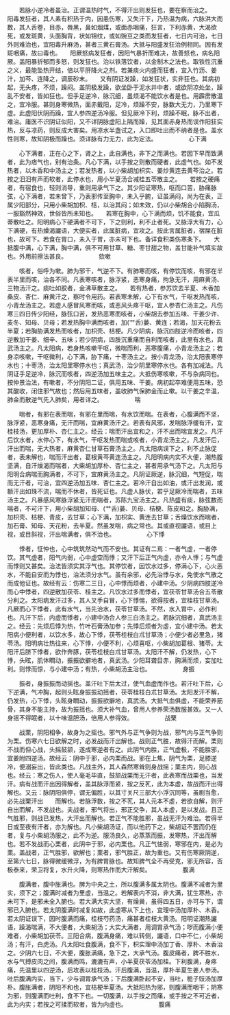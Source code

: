 <!-- { "loadSidebar": true } -->
　　若脉小逆冷者虽治。正谓温热时气，不得汗出则发狂也，要在察而治之。　　阳毒发狂者，其人素有积热于内，因患伤寒，又失汗下，乃热温为病，六脉洪大而数，其人舌卷，目赤，唇黑，鼻如烟煤，或面赤咽痛，狂言，下利赤黄，大渴欲死，或发斑黄，头面胸背，状如锦纹，或如豌豆之类而发狂者，七日内可治，七日外则难治也，宜阳毒升麻汤，甚者三黄石膏汤。大抵与阳盛发狂治例相同。因有发斑咽痛，故曰毒也。　　阳厥怒病发狂者，因阳气暴折而难决，故善怒也，病名阳厥。盖阳暴折郁而多怒，则发狂也。治以铁落饮者，以金制木之法也。取铁性沉重之义，最能坠热开结，倍以平肝降火之剂。若兼痰火内盛而狂者，宜入竹沥、姜汁，加芩、连降之，调辰砂末。　　又有阴证发躁，如发狂状，实非狂也。其病初起，无头疼，不烦，躁闷。盖阴极发躁，欲坐卧于泥水井中者，或欲阴凉处坐，躁乱不安者，皆如狂也。但手足逆冷，脉沉细，虽烦渴不能饮水者是也。用霹雳散温之，宜冷服。甚则身寒微热，面赤戴阳，足冷，烦躁不安，脉数大无力，乃里寒下虚。此虚阳伏阴而躁，宜人参四逆汤冷服。但见厥冷下利，烦躁不眠，脉不出者，难治。庸医不识阴证似阳，又不详阴脉虚阳上隔而躁，见其面赤身热而误作阳狂实热，反与凉药，则反成大害矣。用凉水半盏试之，入口即吐出而不纳者是也。盖水性则寒，故知阴极而躁也。须详脉有力无力，此为定法。
　　　　　心下满

　　心下满者，正在心之下，肾之上，此自满也，非下之而满也。若因下早而致满者，此为痞气也，别有治条。凡心下满，以手按之则散而硬者，此虚气也。如不发热者，以木香和中汤主之；若发热者，以小柴胡加枳实、姜炒黄连去黄芩治之。若按之汨汨有声而软者，此停水也，用小半夏汤合减桂五苓散主之。　　若按之硬痛者，有宿食也，轻则消导，重则用承气下之。其少阳证寒热，呕而口苦，胁痛脉弦，心下满者，若未曾下，乃表邪传至胸中，未入乎腑，证虽满闷，尚为在表，正属少阳部分，只用小柴胡加枳、桔，以治其闷；如未效，仍以小柴胡合小陷胸汤，一服豁然神效，世俗皆所未知也。　　若寒在胸中，心下满而烦，饥不能食，宜瓜蒂散吐之。阳明病心下硬满者不可下，下之则利，利不止者死。又脉浮大有力，心下满硬，有热燥渴讝语，大便实者，此属脏病，宜攻之。按此言属脏者，宿屎在脏也，故可下。若食在胃口，未入于胃，亦未可下也。备详食积类伤寒条下。　　大抵腹中满，心下满，胸中满，俱不可用甘草、糖、枣甘甜之物，盖甘能补气填实故也。外用前擦法甚良。
　　　　　欬嗽

　　咳者，俗呼为嗽。肺为邪干，气逆不下。有肺寒而咳，有停饮而咳，有邪在半表半里而咳，治各不同。凡表寒咳者，脉浮紧，恶寒身痛，拘急无汗，用麻黄汤、三物汤汗之。痰吐如胶者，金沸草散主之。　　若有热者，参苏饮去半夏、木香加桑皮、杏仁、麻黄汗之，察时令用药。若表寒未解，心下有水气，干呕发热而咳，小青龙汤主之。若虚人感冒风寒而咳，或恶风头疼干呕，宜人参杏仁汤主之。凡伤寒三四日传少阳经，脉弦口苦，发热恶寒而咳者，小柴胡去参加五味、干姜少许、麦冬、知母、贝母；若发热胸中满而咳者，加(艹舌)蒌、黄连；若渴，加天花粉去半夏；若胸胁满发热而咳者，加枳壳、桔梗。凡少阴病，脉沉四肢逆冷而咳者，四逆散加干姜、细辛、五味；若少阴病，四肢沉重痛而自利而咳者，此里有水也，真武汤主之。凡太阳病，若身热咳嗽干呕，微喘而利，恶寒腹痛，小青龙汤主之；若身凉咳嗽，干呕微利，心下满，胁下痛，十枣汤主之。按小青龙汤，治太阳表寒停水也；十枣汤，治太阳里寒停水也；真武汤，治少阴里寒停水也。各有加减法。凡阴证手足逆冷，脉沉而咳者，四逆汤加五味主之。大抵伤寒咳嗽，不与杂病同也。按仲景治法，有嗽者，不分阴阳二证，俱用五味、干姜。病初起卒难便用五味，恐其酸收，闭住邪气故也；然后用五味者，盖收肺气保肺金而止嗽。以干姜之辛温，肺金而散逆气先入肺矣，用者详之。
　　　　　喘

　　喘者，有邪在表而喘，有邪在里而喘，有水饮而喘。在表者，心腹满而不坚，脉浮紧，恶寒身痛，无汗而喘，宜麻黄汤汗之。若表有风邪，发喘脉浮缓有汗，宜桂枝汤，更加厚朴、杏仁主之。经云：喘而汗出宜和之，汗不出而喘宜发之。凡汗后饮水者，水停心下，有水气，干呕发热而喘或咳者，小青龙汤主之。凡发汗后，汗出而喘，无大热者，麻黄杏仁甘草石膏汤主之。凡太阳病误下之，利不止脉促者，表未解也，喘而汗出者，葛根黄芩黄连汤主之。凡阳明病内实不大便，潮热腹坚满，自汗燥渴而喘者，大柴胡加厚朴、杏仁主之，甚者用承气汤下之。凡太阳与阳明合病喘而胸满者，不可下，宜麻黄汤主之。凡阴证厥逆，脉沉细，气短促，喘而无汗者，可治，宜四逆汤加五味、杏仁主之。若冷汗自出如油，或汗出发润，或额汗出如珠不流，喘而不休者，皆死证也。凡虚人脉伏，若乎足厥冷而喘者，五味汤主之。凡暴感风寒脉浮紧无汗而喘者，苏陈九宝汤主之。凡热盛有痰，脉弦数而喘者，不可汗下，用小柴胡加知母、(艹舌)蒌、贝母、桔梗、陈皮和之。胸胁满，加枳壳、桔梗、青皮，去甘草；心下满，加枳实、黄连去甘草；舌燥饮水而喘者，加石膏、知母、天花粉，去半夏。然虽发喘，病之常也。其或直视讝语，或目上视，或目斜视，汗出喘满者，俱不治也。
　　　　　心下悸

　　悸者，怔忡也，心中筑筑然动气而不安也。其证有二焉：一者气虚，一者停饮。其气虚者，阳气内弱，心中虚空而悸；又汗下后正气内虚，亦令人悸；与气虚而悸则又甚矣。治法皆须实其浮气也。其停饮者，因饮水过多，停满心下，心火恶水，不能自安而为悸也，治法须分水气。虽有余邪，必先治悸与水，免使水气散之而成他证也。故经有云：伤寒二三日，心中悸而烦者，小建中汤。少阴病四肢逆冷而心中悸者，四逆散加茯苓、桂主之。凡饮水过多而悸者，宜茯苓甘草汤合五苓散分利之。太阳病发汗过多，其人叉手自冒，心下悸惕，欲得按者，宜桂枝甘草汤。凡厥而心下悸者，此有水气，当先治水，茯苓甘草汤。不然，水入胃中，必作利也。凡汗下后，内虚而悸者，小建中汤合人参三白汤主之。若脉沉细者，真武汤主之。经云：先烦后悸为热，竹叶石膏汤加参；先悸后烦者为虚，宜小建中汤。若太阳病小便利者，以饮水多，故心下悸，茯苓桂枝白朮甘草汤；小便少者必里急，猪苓汤。阳明病壮热往来，心下悸，小便不利，心烦喜呕，小柴胡加葛根、猪苓。太阳汗后脐下悸者，欲作奔豚，茯苓桂枝白朮甘草汤。太阳汗不解，仍发热，心下悸，头眩，肌体瞤动，振振欲擗地者，真武汤。少阳耳聋目赤，胸满而烦，妄加吐利。则悸而惊，与小建中汤；有热，小柴胡汤主治也。
　　　　　身振

　　振者，身振振而动摇也。盖汗吐下后太过，使气血虚而作也。若汗吐下后，心下逆满，气冲胸，起则头眩身振振动摇者，茯苓桂枝白朮甘草汤。太阳发汗不解，仍发热，心下悸，头眩身瞤动，振振欲擗地，真武汤。大抵气血俱虚，不能荣养筋骨，其身不能主持，故为振摇也。须大补气血，曾用人参养荣汤数服甚效。又一人身摇不得眠者，以十味温胆汤，倍用人参得效。
　　　　　战栗

　　战栗，阴阳相争，故身为之摇也。邪气外与正气争则为战，邪气内与正气争则为栗。伤寒六七日欲解之时，必发战而汗出解也。战则正气胜，故得汗而解。栗则不战而但心战，头摇鼓颔，遂成寒逆者有之。此阴气内胜，正气虚极，不能胜邪，宜姜附四逆汤。故经云：阴中于邪，必内栗而战。邪在上焦，阴气为栗，足膝逆冷，便溺妄出，皆此类也。凡战主外，其人森然寒耸则身战摇；栗主内，则心战也。经云：寒之伤人，使人毫毛毕直，鼓颔战栗而无汗者，此表寒而战栗也，当发汗。病有战而汗出因得解者，盖其脉浮而紧，按之反芤，此为本虚，故战而汗出得解也。又云：脉阴阳俱停，谓无偏胜，以其寸关尺三部大小浮沉同等，虽剧当愈，必先战栗汗出　　而解也。若脉浮数，按之不芤，其人元本不虚，若欲自解，则汗自出而解，不发战也。夫战者，邪气将出，邪正交争，其人本虚，是以发战。且正气胜邪，则战已发热，大汗出而解也。若正气不能胜邪，虽战无汗为难治。若得半日或至夜有汗者，亦为解也。凡小柴胡汤证，而以他药下之，柴胡证不罢而仍在者，复与小柴胡汤服之，此不为逆。服汤良久，必蒸蒸而振，发寒热，汗出而解也。若不发战而心栗者，此阴中于邪，必内栗也。凡正气怯弱，寒邪在内，是必为栗。盖战者，正气胜邪，欲解也；栗者，邪气胜正，故为重也。又有伤寒厥阴逆，至第六七日，脉得微缓微浮，为有脾胃脉也。故知脾气全不再受克，邪无所容，否极泰来，荣卫将复，水升火降，则寒热作而大汗解矣。
　　　　　腹满

　　腹满者，腹中胀满也。脾为中央之土，所以腹满多属太阴也。腹满不减者为里实，须下之；腹满时减者为里虚，当温之。若解表内不消，非大满，犹生寒热，亦未可下，是邪未全入腑也。若大满大实大坚，有燥粪，虽得四五日，亦可与下，谓邪已入腑也。若太阴腹满时减复如故，此虚寒从下上也，宜理中汤加厚朴、木香。若太阴证误下，因时腹满而痛，桂枝芍药汤，痛甚者桂枝大黄汤。阳明证潮热讝语，躁渴喘满，不大便者，大柴胡汤；大实大满者，用调胃承气汤；哕而腹满小便难者，小柴胡加茯苓。三阳合病，腹满身痛，难以转侧，讝语，口中不仁，小柴胡汤；有汗，白虎汤。凡太阳吐食腹满，食不下，枳实理中汤加丁香、厚朴、木香治之。少阴六七日，不大便，腹胀满痛，急下之，大承气汤。腹皮痛者，脾不胜水，水与气搏皮肉之间，腹满而鸣，漉漉有声，小半夏茯苓汤加桂。下利腹满，身疼痛，先温里以四逆汤，后攻表以桂枝汤。汗后腹满，当温，厚朴半夏生姜人参汤。吐后腹满内实，当下，少与调胃承气汤；下后腹满卧起不安，当吐，栀子豉汤加厚朴。腹胀满者，阴阳不和也，宜桔梗半夏汤。大抵阳热为邪，则腹满而咽干；阴寒为邪，则腹满而吐利，食不下也。一切腹满，以手按之而痛，或手按之不可近者，此为内实；若按之可揉而软者，皆为内虚也。
　　　　　腹痛

